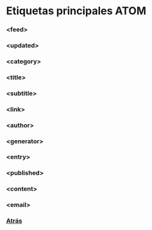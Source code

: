 # Etiquetas principales ATOM

### &lt;feed&gt;

### &lt;updated&gt;

### &lt;category&gt;

### &lt;title&gt;

### &lt;subtitle&gt;

### &lt;link&gt;

### &lt;author&gt;

### &lt;generator&gt;

### &lt;entry&gt;

### &lt;published&gt;

### &lt;content&gt;

### &lt;email&gt;

### [Atrás](./README.md)
 